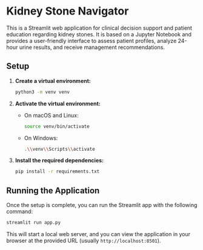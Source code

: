 # Kidney Stone Navigator

This is a Streamlit web application for clinical decision support and patient education regarding kidney stones. It is based on a Jupyter Notebook and provides a user-friendly interface to assess patient profiles, analyze 24-hour urine results, and receive management recommendations.

## Setup

1.  **Create a virtual environment:**

    ```bash
    python3 -m venv venv
    ```

2.  **Activate the virtual environment:**

    *   On macOS and Linux:
        ```bash
        source venv/bin/activate
        ```
    *   On Windows:
        ```bash
        .\\venv\\Scripts\\activate
        ```

3.  **Install the required dependencies:**

    ```bash
    pip install -r requirements.txt
    ```

## Running the Application

Once the setup is complete, you can run the Streamlit app with the following command:

```bash
streamlit run app.py
```

This will start a local web server, and you can view the application in your browser at the provided URL (usually `http://localhost:8501`). 